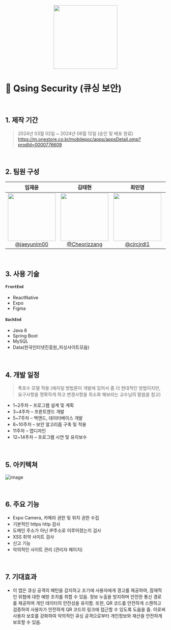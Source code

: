 
<div align="center">
  <img src="https://static.vecteezy.com/system/resources/previews/021/115/774/original/qr-code-free-png.png"  width="200" height="200" justify-content = "center"/>
</div>


# 🔐 Qsing Security (큐싱 보안)

</br>

## 1. 제작 기간
> 2024년 03월 02일 ~ 2024년 06월 12일 (승인 및 배포 완료)
> https://m.onestore.co.kr/mobilepoc/apps/appsDetail.omp?prodId=0000776609

</br>

## 2. 팀원 구성

<div align="center">

| **임재윤** | **김태현** | **최민영** | **강성민** | **이철훈** |
| :------: |  :------: | :------: | :------: | :------: |
| [<img src="https://avatars.githubusercontent.com/u/71920791?v=4" height=150 width=150> <br/> @jaeyunim00](https://github.com/jaeyunim00) | [<img src="https://avatars.githubusercontent.com/u/162107426?v=4" height=150 width=150> <br/> @Cheorizzang](https://github.com/kimtaehyeon1) | [<img src="https://avatars.githubusercontent.com/u/88540899?v=4" height=150 width=150> <br/> @cjrcjrdl1](https://github.com/cjrcjrdl1) | [<img src="https://avatars.githubusercontent.com/u/97745050?v=4" height=150 width=150> <br/> @journey-ji](https://github.com/kang-sungmin) | [<img src="https://avatars.githubusercontent.com/u/97745050?v=4" height=150 width=150> <br/> @Cheolhun](https://github.com/Cheolhun) |

</div>

</br>

## 3. 사용 기술
#### `FrontEnd`
- ReactNative
- Expo
- Figma

#### `BackEnd`
- Java 8
- Spring Boot
- MySQL
- Data(한국인터넷진흥원_피싱사이트모음)

</br>

## 4. 개발 일정
> 폭포수 모델 적용 (에자일 방법론이 개발에 있어서 좀 더 현대적인 방법이지만, 요구사항을 명확하게 하고 변경사항을 최소화 해보라는 교수님의 말씀을 참고)

 - 1~2주차 – 프로그램 설계 및 계획
 - 3~4주차 – 프론트엔드 개발
 - 5~7주차 – 백엔드, 데이터베이스 개발
 - 8~10주차 – 보안 알고리즘 구축 및 적용
 - 11주차 – 앱디자인
 - 12~14주차 – 프로그램 시연 및 유지보수

</br>

## 5. 아키텍쳐
![image](https://github.com/jaeyunim00/qshing-security/assets/71920791/a665c1f1-db21-43ce-8e06-310413561f42)

</br>

## 6. 주요 기능
- Expo Camera, 카메라 권한 및 위치 권한 수집
- 기본적인 https http 검사
- 도메인 주소가 아닌 IP주소로 이루어졌는지 검사
- XSS 취약 사이트 검사
- 신고 기능
- 악의적인 사이트 관리 (관리자 페이지)

</br>

## 7. 기대효과
- 이 앱은 큐싱 공격의 패턴을 감지하고 조기에 사용자에게 경고를 제공하여, 잠재적인 위협에 대한 예방 조치를 취할 수 있음. 정보 누출을 방지하며 안전한 통신 경로를 제공하여 개인 데이터의 안전성을 유지함. 또한, QR 코드를 안전하게 스캔하고 검증하여 사용자가 안전하게 QR 코드의 링크에 접근할 수 있도록 도움을 줌. 이로써 사용자 보호를 강화하여 악의적인 큐싱 공격으로부터 개인정보와 재산을 안전하게 보호할 수 있음.





  
